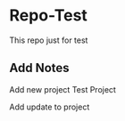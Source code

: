 # Repo-Test

 This repo just for test
 
## Add Notes

Add new project 
Test Project

Add update to project
